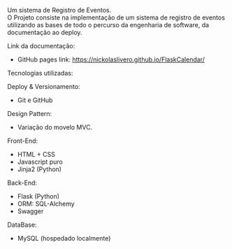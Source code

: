 Um sistema de Registro de Eventos.<br>
O Projeto consiste na implementação de um sistema de registro de eventos utilizando as bases de todo o percurso da engenharia de software, da documentação ao deploy.
 
Link da documentação:
- GitHub pages link: https://nickolaslivero.github.io/FlaskCalendar/

Tecnologias utilizadas:

Deploy & Versionamento:
   - Git e GitHub

Design Pattern:
   - Variação do movelo MVC.

Front-End:
   - HTML + CSS
   - Javascript puro
   - Jinja2 (Python)
   
Back-End:
   - Flask (Python)
   - ORM: SQL-Alchemy
   - Swagger
   
DataBase:
   - MySQL (hospedado localmente)
